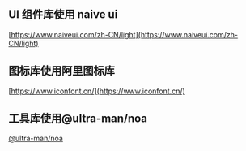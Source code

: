 ## UI 组件库使用 naive ui

[https://www.naiveui.com/zh-CN/light](https://www.naiveui.com/zh-CN/light)

## 图标库使用阿里图标库

[https://www.iconfont.cn/](https://www.iconfont.cn/)

## 工具库使用@ultra-man/noa

[@ultra-man/noa](https://www.npmjs.com/package/@ultra-man/noa)
